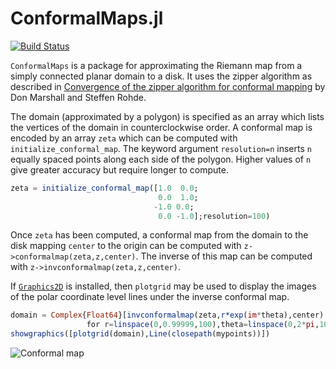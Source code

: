 # ConformalMaps.jl

[![Build Status](https://travis-ci.org/sswatson/ConformalMaps.jl.svg?branch=master)](https://travis-ci.org/sswatson/ConformalMaps.jl)

`ConformalMaps` is a package for approximating the Riemann map from a
simply connected planar domain to a disk. It uses the zipper algorithm as
described in
[Convergence of the zipper algorithm for conformal mapping](http://arxiv.org/abs/math/0605532)
by Don Marshall and Steffen Rohde.

The domain (approximated by a polygon) is specified as an array which lists
the vertices of the domain in counterclockwise order. A conformal map is
encoded by an array `zeta` which can be computed with
`initialize_conformal_map`. The keyword argument `resolution=n` inserts `n`
equally spaced points along each side of the polygon. Higher values of `n`
give greater accuracy but require longer to compute. 

```julia
zeta = initialize_conformal_map([1.0  0.0;
	                             0.0  1.0;
							    -1.0 0.0;
								 0.0 -1.0];resolution=100)
```

Once `zeta` has been computed, a conformal map from the domain to the disk
mapping `center` to the origin can be computed with
`z->conformalmap(zeta,z,center)`. The inverse of this map can be computed with
`z->invconformalmap(zeta,z,center)`.

If [`Graphics2D`](https://github.com/sswatson/Graphics2D.jl) is installed,
then `plotgrid` may be used to display the images of the polar coordinate
level lines under the inverse conformal map. 

```julia
domain = Complex{Float64}[invconformalmap(zeta,r*exp(im*theta),center) 
                 for r=linspace(0,0.99999,100),theta=linspace(0,2*pi,100)]
showgraphics([plotgrid(domain),Line(closepath(mypoints))])
```

![Conformal map](https://github.com/sswatson/ConformalMaps.jl/blob/master/images/square.png)


